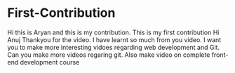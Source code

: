 # First-Contribution
Hi this is Aryan and this is my contribution.
This is my first contribution
Hi Anuj Thankyou for the video.
I have learnt so much from you video.
I want you to make more interesting vidoes regarding
web development and Git.
Can you make more videos regaring git.
Also make video on complete front-end development course